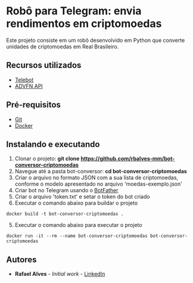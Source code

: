 # Robô para Telegram: envia rendimentos em criptomoedas

Este projeto consiste em um robô desenvolvido em Python que converte unidades de criptomoedas em Real Brasileiro.

## Recursos utilizados
* [Telebot](https://telepot.readthedocs.io/en/latest/#)
* [ADVFN API](https://br.advfn.com/)

## Pré-requisitos
* [Git](https://git-scm.com/)
* [Docker](https://www.docker.com/)

## Instalando e executando
1. Clonar o projeto: **git clone https://github.com/rbalves-mm/bot-conversor-criptomoedas**
2. Navegue até a pasta bot-conversor: **cd bot-conversor-criptomoedas**
2. Criar o arquivo no formato JSON com a sua lista de criptomoedas, conforme o modelo apresentado no arquivo 'moedas-exemplo.json'
3. Criar bot no Telegram usando o [BotFather](https://core.telegram.org/bots)
4. Criar o arquivo 'token.txt' e setar o token do bot criado
4. Executar o comando abaixo para buildar o projeto
```
docker build -t bot-conversor-criptomoedas .
```
5. Executar o comando abaixo para executar o projeto
```
docker run -it --rm --name bot-conversor-criptomoedas bot-conversor-criptomoedas
```

## Autores

* **Rafael Alves** - *Initial work* - [LinkedIn](https://www.linkedin.com/in/rbalves192/)
